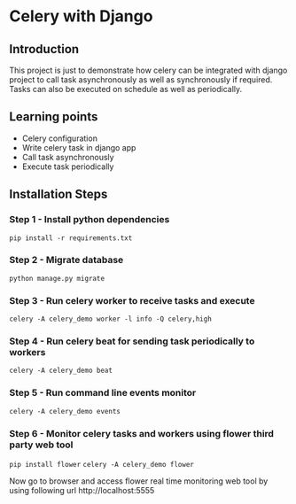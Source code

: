 # Celery with Django

## Introduction
This project is just to demonstrate how celery can be integrated with django project to call task asynchronously as well as synchronously if required. Tasks can also be executed on schedule as well as periodically.

## Learning points
- Celery configuration
- Write celery task in django app
- Call task asynchronously
- Execute task periodically

## Installation Steps
### Step 1 - Install python dependencies
`pip install -r requirements.txt`

### Step 2 - Migrate database
`python manage.py migrate`

### Step 3 - Run celery worker to receive tasks and execute
`celery -A celery_demo worker -l info -Q celery,high`

### Step 4 - Run celery beat for sending task periodically to workers
`celery -A celery_demo beat`

### Step 5 - Run command line events monitor
`celery -A celery_demo events`

### Step 6 - Monitor celery tasks and workers using flower third party web tool
`pip install flower`
`celery -A celery_demo flower`

Now go to browser and access flower real time monitoring web tool by using following url
http://localhost:5555
